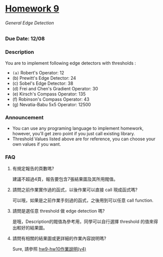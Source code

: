 # [Homework 9](http://cv2.csie.ntu.edu.tw/CV/hw2019/hw9.html)
###### General Edge Detection
### Due Date: 12/08
### Description
You are to implement following edge detectors with thresholds :
 * `(a)` Robert's Operator: 12
 * (b) Prewitt's Edge Detector: 24
 * (c) Sobel's Edge Detector: 38
 * (d) Frei and Chen's Gradient Operator: 30
 * (e) Kirsch's Compass Operator: 135
 * (f) Robinson's Compass Operator: 43
 * (g) Nevatia-Babu 5x5 Operator: 12500
### Announcement
 * You can use any programing language to implement homework, however, you'll get zero point if you just call existing library.
 * Threshold Values listed above are for reference, you can choose your own values if you want.
### FAQ
1. 有規定報告的頁數嗎?
   
   建議不超過4頁，報告要包含7張結果圖及其所用閥值。
   
2. 請問之前作業實作過的函式，以後作業可以直接 call 現成函式嗎?
   
   可以哦，如果是之前作業手刻過的函式，之後用到可以任意 call function.
   
3. 請問是選任意 threshold 做 edge detection 嗎?
   
   是哦，Description的閥值為參考用，同學可以自行選擇 threshold 的值來得出較好的結果圖。
   
4. 請問有相關的結果圖或更詳細的作業內容說明嗎?
   
   Sure, 請參照 [hw9-hw10作業說明(v4)](http://cv2.csie.ntu.edu.tw/CV/_material/CH7_HW9_10%E8%AC%9B%E8%A7%A3(v4).pdf)
